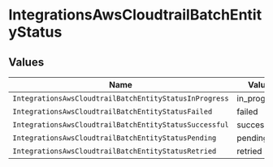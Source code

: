 # IntegrationsAwsCloudtrailBatchEntityStatus


## Values

| Name                                                   | Value                                                  |
| ------------------------------------------------------ | ------------------------------------------------------ |
| `IntegrationsAwsCloudtrailBatchEntityStatusInProgress` | in_progress                                            |
| `IntegrationsAwsCloudtrailBatchEntityStatusFailed`     | failed                                                 |
| `IntegrationsAwsCloudtrailBatchEntityStatusSuccessful` | successful                                             |
| `IntegrationsAwsCloudtrailBatchEntityStatusPending`    | pending                                                |
| `IntegrationsAwsCloudtrailBatchEntityStatusRetried`    | retried                                                |
